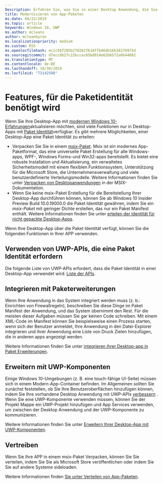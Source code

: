```yaml
---
Description: Erfahren Sie, wie Sie in einer Desktop Anwendung, die Sie in ein Windows-App-Paket gepackt haben, moderne Umgebungen für Windows 10-Benutzer hinzufügen.
title: Modernisieren von App-Paketen
ms.date: 04/22/2019
ms.topic: article
keywords: Windows 10, UWP
ms.author: mcleans
author: mcleanbyron
ms.localizationpriority: medium
ms.custom: RS5
ms.openlocfilehash: ec1c56f205b270262f618ffb46db16b38276975d
ms.sourcegitcommit: d7eccdb27c22bccac65bd014e62b6572a6b44602
ms.translationtype: MT
ms.contentlocale: de-DE
ms.lasthandoff: 10/30/2019
ms.locfileid: "73142508"
---
```

# <a name="features-that-require-package-identity"></a>Features, für die Paketidentität benötigt wird

Wenn Sie Ihre Desktop-App mit [modernen Windows 10-Erfahrungen](index.md)aktualisieren möchten, sind viele Funktionen nur in Desktop-Apps mit [Paket Identität](https://docs.microsoft.com/uwp/schemas/appxpackage/uapmanifestschema/element-identity)verfügbar. Es gibt mehrere Möglichkeiten, einer Desktop-App eine Paket Identität zu erteilen:

* Verpacken Sie Sie in einem [msix-Paket](/windows/msix/desktop/desktop-to-uwp-root). Msix ist ein modernes App-Paketformat, das eine universelle Paket Erstellung für alle Windows-apps, WPF-, Windows Forms-und Win32-apps bereitstellt. Es bietet eine robuste Installation und Aktualisierung, ein verwaltetes Sicherheitsmodell mit einem flexiblen Funktionssystem, Unterstützung für die Microsoft Store, die Unternehmensverwaltung und viele benutzerdefinierte Verteilungsmodelle. Weitere Informationen finden Sie unter [Verpacken von Desktopanwendungen](https://docs.microsoft.com/windows/msix/desktop/desktop-to-uwp-root) in der MSIX-Dokumentation.
* Wenn Sie keine msix-Paket Erstellung für die Bereitstellung Ihrer Desktop-App durchführen können, können Sie ab Windows 10 Insider Preview Build 10.0.19000.0 die Paket Identität gewähren, indem Sie ein *msix-Paket* mit geringer Dichte erstellen, das nur ein Paket Manifest enthält. Weitere Informationen finden Sie unter [erteilen der Identität für nicht gepackte Desktop-Apps](grant-identity-to-nonpackaged-apps.md).

Wenn Ihre Desktop-App über die Paket Identität verfügt, können Sie die folgenden Funktionen in Ihrer APP verwenden.

## <a name="use-uwp-apis-that-require-package-identity"></a>Verwenden von UWP-APIs, die eine Paket Identität erfordern

Die folgende Liste von UWP-APIs erfordert, dass die Paket Identität in einer Desktop-App verwendet wird: [Liste der APIs](desktop-to-uwp-supported-api.md#list-of-apis).

## <a name="integrate-with-package-extensions"></a>Integrieren mit Paketerweiterungen

Wenn Ihre Anwendung in das System integriert werden muss (z. b.: Einrichten von Firewallregeln), beschreiben Sie diese Dinge im Paket Manifest der Anwendung, und das System übernimmt den Rest. Für die meisten dieser Aufgaben müssen Sie gar keinen Code schreiben. Mit einem XML-Code im Manifest können Sie beispielsweise einen Prozess starten, wenn sich der Benutzer anmeldet, Ihre Anwendung in den Datei-Explorer integrieren und ihrer Anwendung eine Liste von Druck Zielen hinzufügen, die in anderen apps angezeigt werden.

Weitere Informationen finden Sie unter [integrieren ihrer Desktop-app in Paket Erweiterungen](desktop-to-uwp-extensions.md).

## <a name="extend-with-uwp-components"></a>Erweitern mit UWP-Komponenten

Einige Windows 10-Umgebungen (z. B. eine touch-fähige UI-Seite) müssen sich in einem Modern-App-Container befinden. Im Allgemeinen sollten Sie zunächst feststellen, ob Sie Ihre Benutzeroberflächen hinzufügen können, indem Sie Ihre vorhandene Desktop Anwendung mit UWP-APIs [verbessern](desktop-to-uwp-enhance.md) . Wenn Sie eine UWP-Komponente verwenden müssen, können Sie der Projekt Mappe ein UWP-Projekt hinzufügen und App Services verwenden, um zwischen der Desktop Anwendung und der UWP-Komponente zu kommunizieren.

Weitere Informationen finden Sie unter [Erweitern Ihrer Desktop-App mit UWP-Komponenten](desktop-to-uwp-extend.md).

## <a name="distribute"></a>Vertreiben

Wenn Sie Ihre APP in einem msix-Paket Verpacken, können Sie Sie verteilen, indem Sie Sie als Microsoft Store veröffentlichen oder indem Sie Sie auf andere Systeme sideloaden.

Weitere Informationen finden [Sie unter Verteilen von App-Paketen](desktop-to-uwp-distribute.md).
